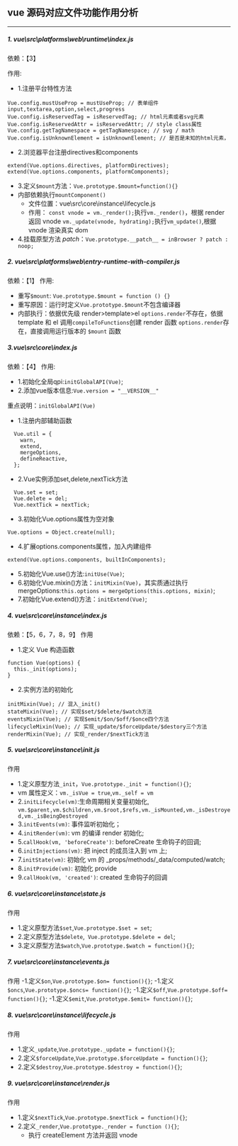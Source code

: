 ## vue 源码对应文件功能作用分析

---

##### 1. vue\src\platforms\web\runtime\index.js
依赖：【3】

作用:

- 1.注册平台特性方法
```
Vue.config.mustUseProp = mustUseProp; // 表单组件 input,textarea,option,select,progress
Vue.config.isReservedTag = isReservedTag; // html元素或者svg元素
Vue.config.isReservedAttr = isReservedAttr; // style class属性
Vue.config.getTagNamespace = getTagNamespace; // svg / math
Vue.config.isUnknownElement = isUnknownElement; // 是否是未知的html元素，
```
- 2.浏览器平台注册directives和components
```
extend(Vue.options.directives, platformDirectives);
extend(Vue.options.components, platformComponents);
```
- 3.定义`$mount`方法：`Vue.prototype.$mount=function(){}`
- 内部依赖执行`mountComponent()`
  - 文件位置：vue\src\core\instance\lifecycle.js
  - 作用：
    `const vnode = vm._render();`执行`vm._render()`，根据 render 返回 vnode
    `vm._update(vnode, hydrating);`执行`vm_update()`,根据 vnode 渲染真实 dom
- 4.挂载原型方法 _patch_：`Vue.prototype.__patch__ = inBrowser ? patch : noop;`

##### 2. vue\src\platforms\web\entry-runtime-with-compiler.js
依赖：【1】
作用:

- 重写`$mount`: `Vue.prototype.$mount = function () {}`
- 重写原因：运行时定义`Vue.prototype.$mount`不包含编译器
- 内部执行：依据优先级 render>template>el
  `options.render`不存在，依据 template 和 el 调用`compileToFunctions`创建 render 函数
  `options.render`存在，直接调用运行版本的 `$mount` 函数

##### 3.vue\src\core\index.js
依赖：【4】
作用:
- 1.初始化全局qpi:`initGlobalAPI(Vue)`;
- 2.添加vue版本信息:`Vue.version = "__VERSION__"`

重点说明：`initGlobalAPI(Vue)`
- 1.注册内部辅助函数
```
  Vue.util = {
    warn,
    extend,
    mergeOptions,
    defineReactive,
  };
```
- 2.Vue实例添加set,delete,nextTick方法
```
  Vue.set = set;
  Vue.delete = del;
  Vue.nextTick = nextTick;
```
- 3.初始化Vue.options属性为空对象
```
Vue.options = Object.create(null);
```

- 4.扩展options.components属性，加入内建组件
```
extend(Vue.options.components, builtInComponents);
```

- 5.初始化Vue.use()方法:`initUse(Vue)`;
- 6.初始化Vue.mixin()方法：`initMixin(Vue)`，其实质通过执行mergeOptions:`this.options = mergeOptions(this.options, mixin)`;
- 7.初始化Vue.extend()方法：`initExtend(Vue)`;


##### 4. vue\src\core\instance\index.js
依赖：【5，6，7，8，9】
作用

- 1.定义 Vue 构造函数

```
function Vue(options) {
  this._init(options);
}
```

- 2.实例方法的初始化

```
initMixin(Vue); // 混入_init()
stateMixin(Vue); // 实现$set/$delete/$watch方法
eventsMixin(Vue); // 实现$emit/$on/$off/$once四个方法
lifecycleMixin(Vue); // 实现_update/$forceUpdate/$destory三个方法
renderMixin(Vue); // 实现_render/$nextTick方法
```

##### 5. vue\src\core\instance\init.js

作用

- 1.定义原型方法`_init`，`Vue.prototype._init = function(){}`;
- vm 属性定义：`vm._isVue = true`,`vm._self = vm`
- 2.`initLifecycle(vm)`:生命周期相关变量初始化,
  `vm.$parent,vm.$children,vm.$root,$refs,vm._isMounted,vm._isDestroyed,vm._isBeingDestroyed`
- 3.`initEvents(vm)`: 事件监听初始化；
- 4.`initRender(vm)`: vm 的编译 render 初始化;
- 5.`callHook(vm, 'beforeCreate')`: beforeCreate 生命钩子的回调;
- 6.`initInjections(vm)`: 把 inject 的成员注入到 vm 上;
- 7.`initState(vm)`: 初始化 vm 的 \_props/methods/\_data/computed/watch;
- 8.`initProvide(vm)`: 初始化 provide
- 9.`callHook(vm, 'created')`: created 生命钩子的回调

##### 6. vue\src\core\instance\state.js

作用

- 1.定义原型方法`$set`,`Vue.prototype.$set = set`;
- 2.定义原型方法`$delete`,` Vue.prototype.$delete = del`;
- 3.定义原型方法`$watch`,`Vue.prototype.$watch = function(){}`;

##### 7. vue\src\core\instance\events.js

作用
-1.定义`$on`,`Vue.prototype.$on= function(){}`;
-1.定义`$oncs`,`Vue.prototype.$oncs= function(){}`;
-1.定义`$off`,`Vue.prototype.$off= function(){}`;
-1.定义`$emit`,`Vue.prototype.$emit= function(){}`;

##### 8. vue\src\core\instance\lifecycle.js

作用

- 1.定义`_update`,`Vue.prototype._update = function(){}`;
- 2.定义`$forceUpdate`,`Vue.prototype.$forceUpdate = function(){}`;
- 2.定义`$destroy`,`Vue.prototype.$destroy = function(){}`;

##### 9. vue\src\core\instance\render.js

作用

- 1.定义`$nextTick`,`Vue.prototype.$nextTick = function(){}`;
- 2.定义`_render`,`Vue.prototype._render = function (){}`;
  - 执行 createElement 方法并返回 vnode
